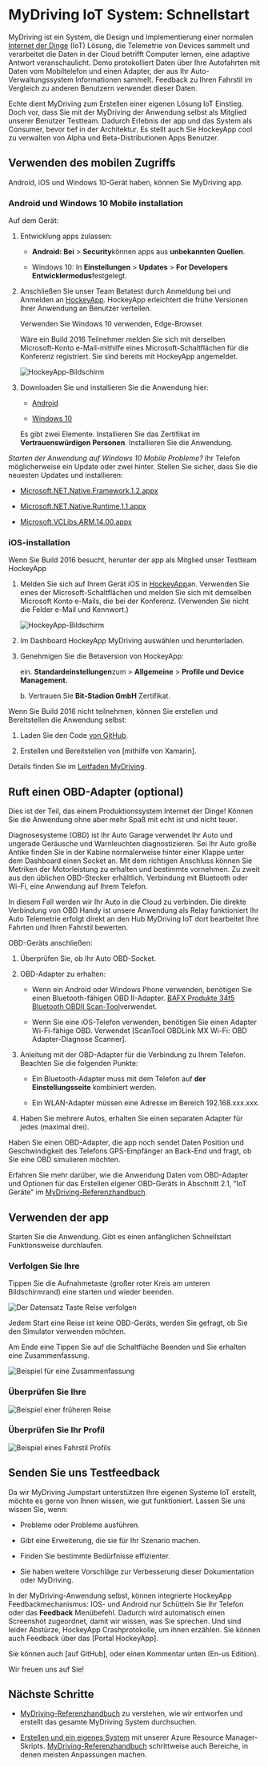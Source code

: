 <properties
    pageTitle="MyDriving Azure IoT-Beispiel: Quick Start | Microsoft Azure"
    description="Erste Schritte mit einer Anwendung, die eine umfassende Demonstration ein Systems IoT Architekten mit Microsoft Azure, einschließlich Stream Analytics, maschinelles lernen und Ereignis-Hubs."
    services=""
    documentationCenter=".net"
    suite=""
    authors="harikmenon"
    manager="douge"/>

<tags
    ms.service="multiple"
    ms.workload="tbd"
    ms.tgt_pltfrm="ibiza"
    ms.devlang="dotnet"
    ms.topic="article"
    ms.date="03/25/2016"
    ms.author="harikm"/>

# <a name="mydriving-iot-system-quick-start"></a>MyDriving IoT System: Schnellstart

MyDriving ist ein System, die Design und Implementierung einer normalen [Internet der Dinge](iot-suite-overview.md) (IoT) Lösung, die Telemetrie von Devices sammelt und verarbeitet die Daten in der Cloud betrifft Computer lernen, eine adaptive Antwort veranschaulicht. Demo protokolliert Daten über Ihre Autofahrten mit Daten vom Mobiltelefon und einen Adapter, der aus Ihr Auto-Verwaltungssystem Informationen sammelt. Feedback zu Ihren Fahrstil im Vergleich zu anderen Benutzern verwendet dieser Daten.

Echte dient MyDriving zum Erstellen einer eigenen Lösung IoT Einstieg. Doch vor, dass Sie mit der MyDriving der Anwendung selbst als Mitglied unserer Benutzer Testteam. Dadurch Erlebnis der app und das System als Consumer, bevor tief in der Architektur. Es stellt auch Sie HockeyApp cool zu verwalten von Alpha und Beta-Distributionen Apps Benutzer.

## <a name="use-the-mobile-experience"></a>Verwenden des mobilen Zugriffs

Android, iOS und Windows 10-Gerät haben, können Sie MyDriving app.

### <a name="android-and-windows-10-mobile-installation"></a>Android und Windows 10 Mobile installation

Auf dem Gerät:

1.  Entwicklung apps zulassen:

    -   **Android: Bei** > **Security**können apps aus **unbekannten Quellen**.

    -   Windows 10: In **Einstellungen** > **Updates** > **For Developers** **Entwicklermodus**festgelegt.

2.  Anschließen Sie unser Team Betatest durch Anmeldung bei und Anmelden an [HockeyApp](https://rink.hockeyapp.net). HockeyApp erleichtert die frühe Versionen Ihrer Anwendung an Benutzer verteilen.

    Verwenden Sie Windows 10 verwenden, Edge-Browser.

    Wäre ein Build 2016 Teilnehmer melden Sie sich mit derselben Microsoft-Konto e-Mail-mithilfe eines Microsoft-Schaltflächen für die Konferenz registriert. Sie sind bereits mit HockeyApp angemeldet.

    ![HockeyApp-Bildschirm](./media/iot-solution-get-started/image1.png)

3.  Downloaden Sie und installieren Sie die Anwendung hier:

    -   [Android](http://rink.io/spMyDrivingAndroid)

    -   [Windows 10](http://rink.io/spMyDrivingUWP)

    Es gibt zwei Elemente. Installieren Sie das Zertifikat im **Vertrauenswürdigen Personen**. Installieren Sie die Anwendung.

*Starten der Anwendung auf Windows 10 Mobile Probleme?* Ihr Telefon möglicherweise ein Update oder zwei hinter. Stellen Sie sicher, dass Sie die neuesten Updates und installieren:

 - [Microsoft.NET.Native.Framework.1.2.appx](https://download.hockeyapp.net/packages/win10/Microsoft.NET.Native.Framework.1.2.appx) 

 - [Microsoft.NET.Native.Runtime.1.1.appx](https://download.hockeyapp.net/packages/win10/Microsoft.NET.Native.Runtime.1.1.appx) 

 - [Microsoft.VCLibs.ARM.14.00.appx](https://download.hockeyapp.net/packages/win10/Microsoft.VCLibs.ARM.14.00.appx)


### <a name="ios-installation"></a>iOS-installation

Wenn Sie Build 2016 besucht, herunter der app als Mitglied unser Testteam HockeyApp

1.  Melden Sie sich auf Ihrem Gerät iOS in [HockeyApp](https://rink.hockeyapp.net)an.
    Verwenden Sie eines der Microsoft-Schaltflächen und melden Sie sich mit demselben Microsoft Konto e-Mails, die bei der Konferenz. (Verwenden Sie nicht die Felder e-Mail und Kennwort.)

    ![HockeyApp-Bildschirm](./media/iot-solution-get-started/image1.png)

2.  Im Dashboard HockeyApp MyDriving auswählen und herunterladen.

3.  Genehmigen Sie die Betaversion von HockeyApp:

    ein. **Standardeinstellungen**zum > **Allgemeine** > **Profile und Device Management.**

    b. Vertrauen Sie **Bit-Stadion GmbH** Zertifikat.

Wenn Sie Build 2016 nicht teilnehmen, können Sie erstellen und Bereitstellen die Anwendung selbst:

1.   Laden Sie den Code [von GitHub].

2.   Erstellen und Bereitstellen von [mithilfe von Xamarin].

Details finden Sie im [Leitfaden MyDriving](http://aka.ms/mydrivingdocs).

## <a name="get-an-obd-adapter-optional"></a>Ruft einen OBD-Adapter (optional)

Dies ist der Teil, das einem Produktionssystem Internet der Dinge! Können Sie die Anwendung ohne aber mehr Spaß mit echt ist und nicht teuer.

Diagnosesysteme (OBD) ist Ihr Auto Garage verwendet Ihr Auto und ungerade Geräusche und Warnleuchten diagnostizieren. Sei Ihr Auto große Antike finden Sie in der Kabine normalerweise hinter einer Klappe unter dem Dashboard einen Socket an. Mit dem richtigen Anschluss können Sie Metriken der Motorleistung zu erhalten und bestimmte vornehmen. Zu zweit aus den üblichen OBD-Stecker erhältlich. Verbindung mit Bluetooth oder Wi-Fi, eine Anwendung auf Ihrem Telefon.

In diesem Fall werden wir Ihr Auto in die Cloud zu verbinden. Die direkte Verbindung von OBD Handy ist unsere Anwendung als Relay funktioniert Ihr Auto Telemetrie erfolgt direkt an den Hub MyDriving IoT dort bearbeitet Ihre Fahrten und Ihren Fahrstil bewerten.

OBD-Geräts anschließen:

1.  Überprüfen Sie, ob Ihr Auto OBD-Socket.

2.  OBD-Adapter zu erhalten:

    -   Wenn ein Android oder Windows Phone verwenden, benötigen Sie einen Bluetooth-fähigen OBD II-Adapter. [BAFX Produkte 34t5 Bluetooth OBDII Scan-Tool]verwendet.

    -   Wenn Sie eine iOS-Telefon verwenden, benötigen Sie einen Adapter Wi-Fi-fähige OBD. Verwendet [ScanTool OBDLink MX Wi-Fi: OBD Adapter-Diagnose Scanner].

3.  Anleitung mit der OBD-Adapter für die Verbindung zu Ihrem Telefon. Beachten Sie die folgenden Punkte:

    -   Ein Bluetooth-Adapter muss mit dem Telefon auf **der Einstellungsseite** kombiniert werden.

    -   Ein WLAN-Adapter müssen eine Adresse im Bereich 192.168.xxx.xxx.

4.  Haben Sie mehrere Autos, erhalten Sie einen separaten Adapter für jedes (maximal drei).

Haben Sie einen OBD-Adapter, die app noch sendet Daten Position und Geschwindigkeit des Telefons GPS-Empfänger an Back-End und fragt, ob Sie eine OBD simulieren möchten.

Erfahren Sie mehr darüber, wie die Anwendung Daten vom OBD-Adapter und Optionen für das Erstellen eigener OBD-Geräts in Abschnitt 2.1, "IoT Geräte" im [MyDriving-Referenzhandbuch](http://aka.ms/mydrivingdocs).

## <a name="use-the-app"></a>Verwenden der app

Starten Sie die Anwendung. Gibt es einen anfänglichen Schnellstart Funktionsweise durchlaufen.

### <a name="track-your-trips"></a>Verfolgen Sie Ihre

Tippen Sie die Aufnahmetaste (großer roter Kreis am unteren Bildschirmrand) eine starten und wieder beenden.

![Der Datensatz Taste Reise verfolgen](./media/iot-solution-get-started/image2.png)

Jedem Start eine Reise ist keine OBD-Geräts, werden Sie gefragt, ob Sie den Simulator verwenden möchten.

Am Ende eine Tippen Sie auf die Schaltfläche Beenden und Sie erhalten eine Zusammenfassung.

![Beispiel für eine Zusammenfassung](./media/iot-solution-get-started/image3.png)

### <a name="review-your-trips"></a>Überprüfen Sie Ihre

![Beispiel einer früheren Reise](./media/iot-solution-get-started/image4.png)

### <a name="review-your-profile"></a>Überprüfen Sie Ihr Profil

![Beispiel eines Fahrstil Profils](./media/iot-solution-get-started/image5.png)

## <a name="send-us-your-test-feedback"></a>Senden Sie uns Testfeedback

Da wir MyDriving Jumpstart unterstützen Ihre eigenen Systeme IoT erstellt, möchte es gerne von Ihnen wissen, wie gut funktioniert. Lassen Sie uns wissen Sie, wenn:

- Probleme oder Probleme ausführen.

- Gibt eine Erweiterung, die sie für Ihr Szenario machen.

- Finden Sie bestimmte Bedürfnisse effizienter.

- Sie haben weitere Vorschläge zur Verbesserung dieser Dokumentation oder MyDriving.

In der MyDriving-Anwendung selbst, können integrierte HockeyApp Feedbackmechanismus: IOS- und Android nur Schütteln Sie Ihr Telefon oder das **Feedback** Menübefehl. Dadurch wird automatisch einen Screenshot zugeordnet, damit wir wissen, was Sie sprechen. Und sind leider Abstürze, HockeyApp Crashprotokolle, um ihnen erzählen. Sie können auch Feedback über das [Portal HockeyApp].

Sie können auch [auf GitHub], oder einen Kommentar unten (En-us Edition).

Wir freuen uns auf Sie!

## <a name="next-steps"></a>Nächste Schritte

-   [MyDriving-Referenzhandbuch](http://aka.ms/mydrivingdocs) zu verstehen, wie wir entworfen und erstellt das gesamte MyDriving System durchsuchen.

-   [Erstellen und ein eigenes System](iot-solution-build-system.md) mit unserer Azure Resource Manager-Skripts. [MyDriving-Referenzhandbuch](http://aka.ms/mydrivingdocs) schrittweise auch Bereiche, in denen meisten Anpassungen machen.

  [von GitHub]: https://github.com/Azure-Samples/MyDriving
  [Xamarin verwenden]: https://developer.xamarin.com/guides/ios/getting_started/installation/
  [BAFX Produkte 34t5 Bluetooth OBDII Scan-Tool]: http://www.amazon.com/gp/product/B005NLQAHS
  [ScanTool OBDLink MX WLAN: OBD-Adapter-Diagnose Scanner]: http://www.amazon.com/gp/product/B00OCYXTYY/ref=s9_simh_gw_g263_i1_r?pf_rd_m=ATVPDKIKX0DER&pf_rd_s=desktop-2&pf_rd_r=1MWRMKXK4KK9VYMJ44MP
  [HockeyApp portal]: https://rink.hockeyapp.org
  [Problem auf GitHub]: https://github.com/Azure-Samples/MyDriving/issues
